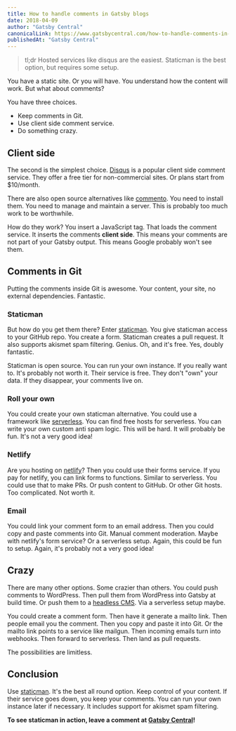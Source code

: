 ```yaml
---
title: How to handle comments in Gatsby blogs
date: 2018-04-09
author: "Gatsby Central"
canonicalLink: https://www.gatsbycentral.com/how-to-handle-comments-in-gatsby-blogs
publishedAt: "Gatsby Central"
---
```


> tl;dr Hosted services like disqus are the easiest. Staticman is the best option, but requires some setup.

You have a static site. Or you will have. You understand how the content will work. But what about comments?

You have three choices.

- Keep comments in Git.
- Use client side comment service.
- Do something crazy.

## Client side

The second is the simplest choice. [Disqus](https://disqus.com) is a popular client side comment service. They offer a free tier for non-commercial sites. Or plans start from \$10/month.

There are also open source alternatives like [commento](https://github.com/adtac/commento). You need to install them. You need to manage and maintain a server. This is probably too much work to be worthwhile.

How do they work? You insert a JavaScript tag. That loads the comment service. It inserts the comments **client side**. This means your comments are not part of your Gatsby output. This means Google probably won't see them.

## Comments in Git

Putting the comments inside Git is awesome. Your content, your site, no external dependencies. Fantastic.

### Staticman

But how do you get them there? Enter [staticman](https://staticman.net). You give staticman access to your GitHub repo. You create a form. Staticman creates a pull request. It also supports akismet spam filtering. Genius. Oh, and it's free. Yes, doubly fantastic.

Staticman is open source. You can run your own instance. If you really want to. It's probably not worth it. Their service is free. They don't "own" your data. If they disappear, your comments live on.

### Roll your own

You could create your own staticman alternative. You could use a framework like [serverless](https://serverless.com). You can find free hosts for serverless. You can write your own custom anti spam logic. This will be hard. It will probably be fun. It's not a very good idea!

### Netlify

Are you hosting on [netlify](https://serverless.com)? Then you could use their forms service. If you pay for netlify, you can link forms to functions. Similar to serverless. You could use that to make PRs. Or push content to GitHub. Or other Git hosts. Too complicated. Not worth it.

### Email

You could link your comment form to an email address. Then you could copy and paste comments into Git. Manual comment moderation. Maybe with netlify's form service? Or a serverless setup. Again, this could be fun to setup. Again, it's probably not a very good idea!

## Crazy

There are many other options. Some crazier than others. You could push comments to WordPress. Then pull them from WordPress into Gatsby at build time. Or push them to a [headless CMS](/docs/headless-cms). Via a serverless setup maybe.

You could create a comment form. Then have it generate a mailto link. Then people email you the comment. Then you copy and paste it into Git. Or the mailto link points to a service like mailgun. Then incoming emails turn into webhooks. Then forward to serverless. Then land as pull requests.

The possibilities are limitless.

## Conclusion

Use [staticman](https://staticman.net). It's the best all round option. Keep control of your content. If their service goes down, you keep your comments. You can run your own instance later if necessary. It includes support for akismet spam filtering.

**To see staticman in action, leave a comment at [Gatsby Central](https://www.gatsbycentral.com)!**
